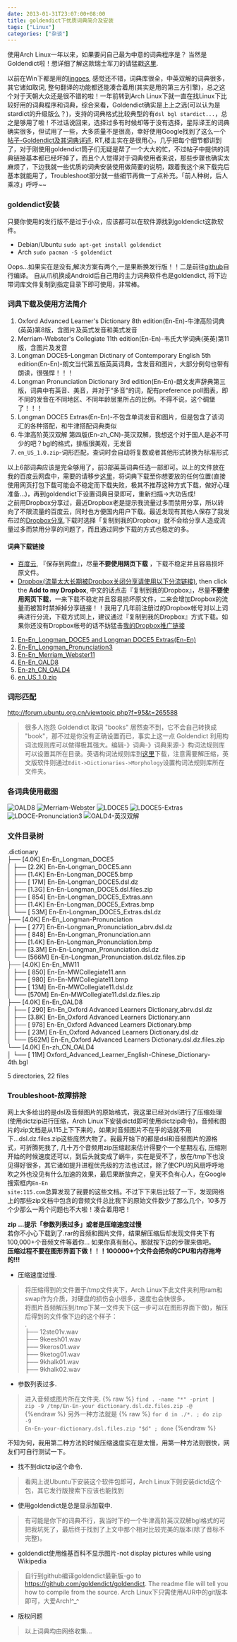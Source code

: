 ```yaml
---
date: 2013-01-31T23:07:00+08:00
title: goldendict下优质词典简介及安装
tags: ["Linux"]
categories: ["杂谈"]
---
```


使用Arch Linux一年以来，如果要问自己最为中意的词典程序是？ 当然是Goldendict啦！想详细了解这款瑞士军刀的请猛戳[这里](http://goldendict.org).   

以前在Win下都是用的[lingoes](www.lingoes.cn), 感觉还不错，词典库很全，中英双解的词典很多，其它诸如取词, 整句翻译的功能都还能凑合着用(其实是用的第三方引擎)，总之这个对于天朝大众还是很不错的啦！一年前转到Arch Linux下就一直在找Linux下比较好用的词典程序和词典，综合来看，Goldendict确实是上上之选(可以认为是stardict的升级版么？)，支持的词典格式比较典型的有`dsl bgl stardict...`，总之是够用了啦！不过话说回来，选择过多有时候却等于没有选择，星际译王的词典确实很多，但试用了一些，大多质量不是很高，幸好使用Google找到了这么一个[帖子-Goldendict及其词典详述](http://forum.ubuntu.org.cn/viewtopic.php?f=95&t=265588), RT,楼主实在是很用心，几乎把每个细节都讲到了，对于刚使用goldendict筒子们无疑是帮了一个大大的忙，不过帖子中提供的词典链接基本都已经坏掉了，而且个人觉得对于词典使用者来说，那些步骤也确实太麻烦了，下边我就一些优质的词典安装使用做简要的说明，跟着我这个来下载完后基本就能用了，Troubleshoot部分就一些细节再做一丁点补充。「前人种树，后人乘凉」呼呼~~   

### goldendict安装  
只要你使用的发行版不是过于小众，应该都可以在软件源找到goldendict这款软件。  

* Debian/Ubuntu `sudo apt-get install goldendict`  
* Arch `sudo pacman -S goldendict`  

Oops...如果实在是没有,解决方案有两个,一是果断换发行版！！二是前往[github](https://github.com/goldendict/goldendict)自行编译。 自从爪机换成Android后自己用的主力词典软件也是goldendict, 将下边带词库文件复制到指定目录下即可使用，非常棒。  

### 词典下载及使用方法简介   
1. Oxford Advanced Learner's Dictionary 8th edition(En-En)-牛津高阶词典(英英)第8版，含图片及英式发音和美式发音   
2. Merriam-Webster's Collegiate 11th edition(En-En)-韦氏大学词典(英英)第11版，含图片及发音    
3. Longman DOCE5-Longman Dictinary of Contemporary English 5th edition(En-En)-朗文当代第五版英英词典，含发音和图片，大部分例句也带有朗读，很强悍！！！  
4. Longman Pronunciation Dictionary 3rd edition(En-En)-朗文发声辞典第三版，词典中有英音、美音，并对于“多音”的词，配有preference poll图表，即不同的发音在不同地区、不同年龄层里所占的比例。不得不说，这个碉堡了！！！  
5. Longman DOCE5 Extras(En-En)-不包含单词发音和图片，但是包含了该词汇的各种搭配，和牛津搭配词典类似  
6. 牛津高阶英汉双解 第四版(En-zh\_CN)-英汉双解，我想这个对于国人是必不可少的吧？bgl的格式，排版很美观，无发音   
7. `en_US_1.0.zip`-词形匹配，查词时会自动将复数或者其他形式转换为标准形式

以上6部词典应该是完全够用了，前3部英英词典任选一部即可。以上的文件放在我的百度云网盘中，需要的请移步[这里](http://pan.baidu.com/share/link?shareid=443301&uk=3189859145)，将词典下载至你想要放的任何位置(直接使用网页打包下载可能会不稳定而下载失败，极其不推荐这种方式下载，做好心理准备...)，再到goldendict下设置词典目录即可，重新扫描->大功告成!   
之前用Dropbox分享过，最近Dropbox老是提示我流量过多而禁用分享，所以转向了不限流量的百度云，同时也方便国内用户下载。最近发现有其他人保存了我发布过的[Dropbox分享](https://www.dropbox.com/sh/bf1v7wthsl7pmbi/qt3D1kvFmv),下载时选择「复制到我的Dropbox」就不会给分享人造成流量过多而禁用分享的问题了，而且通过同步下载的方式也稳定的多。

#### 词典下载链接  
* [百度云](http://pan.baidu.com/share/link?shareid=443301&uk=3189859145), 『保存到网盘』，尽量**不要使用网页下载** ，下载不稳定并且容易损坏原文件。    
* [Dropbox(流量太大长期被Dropbox关闭分享请使用以下分流链接)](https://www.dropbox.com/sh/bf1v7wthsl7pmbi/qt3D1kvFmv), then click the **Add to my Dropbox**, 中文的话点击『复制到我的Dropbox』，尽量**不要使用网页下载**，一来下载不稳定并且容易损坏原文件，二来会增加Dropbox的流量而被暂时禁掉掉分享链接！！我用了几年前注册过的Dropbox帐号对以上词典进行分流，下载方式同上，建议通过『复制到我的Dropbox』方式下载。如果你还没有Dropbox帐号的话不妨猛击[我的Dropbox推广链接](http://db.tt/KS1HOz14)   

1. [En-En_Longman_DOCE5 and Longman DOCE5 Extras(En-En)](https://www.dropbox.com/sh/9nzxz0wpn0luuyv/AACR3Ilic05RorZSN1jrUEbDa)
2. [En-En_Longman_Pronunciation3](https://www.dropbox.com/sh/kb3bfzwzn5fd47q/AADbo8oo71Eg4Z-aDSRmR63Da)
3. [En-En_Merriam_Webster11](https://www.dropbox.com/sh/mxhfftm3w53be1t/AABnr3P0YkJygHemFRIM6Shaa)
4. [En-En_OALD8](https://www.dropbox.com/sh/3al89ktlc8dbohp/AAAbrXAkcaV6ScWedqMOiK1ka)
5. [En-zh_CN_OALD4](https://www.dropbox.com/sh/i2x1z3zwtw5dku8/AAABbE7edGQKNvZ6soFhnoG-a)
6. [en_US_1.0.zip](https://www.dropbox.com/s/dda9n4sok28wek7/en_US_1.0.zip)

### 词形匹配  
http://forum.ubuntu.org.cn/viewtopic.php?f=95&t=265588

> 很多人抱怨 Goldendict 取词 "books" 居然查不到，它不会自己转换成 "book"，那不过是你没有正确设置而已，事实上这一点 Goldendict 利用构词法规则库可以做得极其强大。编辑-》词典-》词典来源-》构词法规则库可以设置其所在目录。英语构词法规则库到[这里](https://www.dropbox.com/s/dda9n4sok28wek7/en_US_1.0.zip)下载，注意需要解压缩，英文版软件则通过`Edit->Dictionaries->Morphology`设置构词法规则库所在文件夹。
<!--more-->

### 各词典使用截图  
![OALD8](http://7xojrx.com1.z0.glb.clouddn.com/images/misc/2013-02-01_选区_001.png-q75)
![Merriam-Webster](http://7xojrx.com1.z0.glb.clouddn.com/images/misc/2013-02-01_选区_005.png-q75)
![LDOCE5](http://7xojrx.com1.z0.glb.clouddn.com/images/misc/2013-02-01_选区_003.png-q75)
![LDOCE5-Extras](http://7xojrx.com1.z0.glb.clouddn.com/images/misc/2013-02-01_选区_004.png-q75)
![LDOCE-Pronunciation3](http://7xojrx.com1.z0.glb.clouddn.com/images/misc/2013-02-01_选区_006.png-q75)
![OALD4-英汉双解](http://7xojrx.com1.z0.glb.clouddn.com/images/misc/2013-02-01_选区_002.png-q75)

### 文件目录树  

.dictionary  
├── [4.0K] En-En\_Longman\_DOCE5   
│ ├── [2.2K] En-En-Longman\_DOCE5.ann  
│ ├── [1.4K] En-En-Longman\_DOCE5.bmp  
│ ├── [ 17M] En-En-Longman\_DOCE5.dsl.dz  
│ ├── [1.3G] En-En-Longman\_DOCE5.dsl.files.zip  
│ ├── [ 854] En-En-Longman\_DOCE5\_Extras.ann  
│ ├── [1.4K] En-En-Longman\_DOCE5\_Extras.bmp  
│ └── [ 53M] En-En-Longman\_DOCE5\_Extras.dsl.dz  
├── [4.0K] En-En\_Longman-Pronunciation  
│ ├── [ 277] En-En-Longman\_Pronunciation\_abrv.dsl.dz  
│ ├── [ 848] En-En-Longman\_Pronunciation.ann  
│ ├── [1.4K] En-En-Longman\_Pronunciation.bmp  
│ ├── [3.3M] En-En-Longman\_Pronunciation.dsl.dz  
│ └── [566M] En-En-Longman\_Pronunciation.dsl.dz.files.zip  
├── [4.0K] En-En\_MW11  
│ ├── [ 850] En-En-MWCollegiate11.ann  
│ ├── [ 980] En-En-MWCollegiate11.bmp  
│ ├── [ 13M] En-En-MWCollegiate11.dsl.dz  
│ └── [570M] En-En-MWCollegiate11.dsl.dz.files.zip  
├── [4.0K] En-En\_OALD8  
│ ├── [ 290] En-En\_Oxford Advanced Learners Dictionary\_abrv.dsl.dz  
│ ├── [3.8K] En-En\_Oxford Advanced Learners Dictionary.ann  
│ ├── [ 978] En-En\_Oxford Advanced Learners Dictionary.bmp  
│ ├── [ 23M] En-En\_Oxford Advanced Learners Dictionary.dsl.dz  
│ └── [562M] En-En\_Oxford Advanced Learners Dictionary.dsl.dz.files.zip  
└── [4.0K] En-zh\_CN\_OALD4  
│ └── [ 11M] Oxford\_Advanced\_Learner\_English-Chinese\_Dictionary-4th.bgl

5 directories, 22 files


### Troubleshoot-故障排除  
网上大多给出的是dsl及音频图片的原始格式，我这里已经对dsl进行了压缩处理(使用dictzip进行压缩，Arch Linux下安装dictd即可使用dictzip命令)，音频和图片的zip文档是从115上下下来的，如果对音频图片不在乎的话就不用下...dsl.dz.files.zip这些庞然大物了。我最开始下的都是dsl和音频图片的源格式，可折腾死我了, 几十万个音频用zip压缩起来估计得要个一个星期左右, 压缩刚开始的时候速度还可以，到后头就变成了蜗牛，实在是受不了，放在/tmp下也没见得好很多，其它诸如提升进程优先级的方法也试过，除了使CPU的风扇呼呼地吹之外也没见有什么加速的效果，最后果断放弃之，皇天不负有心人，在Google 搜索框内<code>En-En site:115.com</code>总算发现了我要的这些文档。不过下下来后比较了一下，发现网络上的那些zip文档中包含的音频文件总比我下的原始文件数少了那么几个，10多万个少那么一两个问题也不大啦！凑合着用吧！   

**zip ...提示「参数列表过多」或者是压缩速度过慢**  
若你不小心下载到了.rar的音频和图片文件，结果解压缩后却发现文件夹下有100,000+个音频文件等着你... 如果你真有耐心，那就按下边的步骤来做吧。  
**压缩过程不要在图形界面下做！！！100000+个文件会把你的CPU和内存拖垮的!!!**  

* 压缩速度过慢.  

> 将压缩得到的文件置于/tmp文件夹下，Arch Linux下此文件夹利用ram和swap作为介质，对硬盘的损伤会小很多，速度也会快很多。  
将图片音频解压到/tmp下某一文件夹下(这一步可以在图形界面下做)，解压后得到的文件像下边的这个样子：  
.    
├── 12ste01v.wav  
├── 9keesh01.wav  
├── 9keros01.wav  
├── 9ketog01.wav  
├── 9khalk01.wav  
├── 9khalk02.wav  

* 参数列表过多.  

> 进入音频或图片所在文件夹.
{% raw %}
<code>find . -name "*" -print | zip -9 /tmp/En-En-your dictionary.dsl.dz.files.zip -@ </code>  
{%endraw %}
> 另外一种方法就是
{% raw %}
<code>for d in ./\*. ; do zip -9 En-En-your-dictionary.dsl.files.zip "$d" ; done</code>
{%endraw %}

不知为何，我用第二种方法的时候压缩速度实在是太慢，用第一种方法则很快，网友们可自行测试一下。  

* 找不到dictzip这个命令.  

> 看网上说Ubuntu下安装这个软件包即可，Arch Linux下则安装dictd这个包，其它发行版搜索下应该也能找到   

* 使用goldendict是总是显示加载中.  

> 有可能是你下的词典不行，我当时下的一个牛津高阶英汉双解bgl格式的可把我坑死了，最后终于找到了上文中那个相对比较完美的版本(除了音标不完整)。  

* goldendict使用维基百科不显示图片-not display pictures while using Wikipedia  

> 自行到github编译goldendict最新版-go to https://github.com/goldendict/goldendict. The readme file will tell you how to compile from the source. Arch Linux下只需使用AUR中的git版本即可，大爱Arch!^_^    

* 版权问题  

> 以上词典均由网络收集...